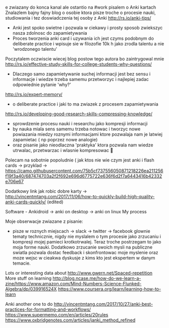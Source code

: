 e zwiazany do konca kanal ale ostantio na #work pisalem o Anki kartach
Znalazlem bajny fajny blog o osobie ktora pisze troche o procesie nauki, studiowania i tez doswiadczenia tej osoby z Anki
http://rs.io/anki-tips/
- Anki jest spoko swietne i pozwala w ciekawy i prosty sposob zwiekszyc nasza zdolnosc do zapamietywania
- Proces tworzenia anki card i uzywania ich jest czyms podobnym do deliberate practice i wpisuje sie w filozofie 10k h jako zrodla talentu a nie 'wrodzonego talentu'

Poczytalem oczwiscie wiecej blog postow tego autora bo zaintrygowal mnie
http://rs.io/effective-study-skills-for-college-students-why-questions/
- Dlaczego samo zapamietywanie suchej informacji jest bez sensu i informacje i wiedze trzeba samemu przetworzyc i najlepiej zadac odpowiednie pytanie 'why?'

http://rs.io/expert-memory/
- o deliberate practice i jaki to ma zwiazek z procesem zapamietywania

http://rs.io/developing-good-research-skills-compressing-knowledge/
- sprowdzenie procesu nauki i researchu jako kompresji informacji
- by nauka miala sens samemu trzeba notowac i tworzyc nowe powiazania miedzy roznymi informacjami ktore pozwalaja nam je latwiej zapamietac ( np poprzez nowe analogie)
- oraz pisanie jako nieodlaczna 'praktyka' ktora pozwala nam wiedze utrwalac, przetwarzac i wlasnie kompresowac :slightly_smiling_face:

Polecam na sobotnie popoludnie
( jak ktos nie wie czym jest anki i flash cards -> przyklad -> https://camo.githubusercontent.com/75b5cf737556050871218226ea211256f19f3a40/687474703a2f2f692e696d6775722e636f6d2f7a6443416b42332e706e67

Dodatkowy link jak robic dobre karty -> http://vincentmtang.com/2017/11/06/how-to-quickly-build-high-quality-anki-cards-quickly/ (edited)

Software - Ankidroid -> anki on desktop -> anki on linux
My process

Moje obserwacje zwiazane z pisanie:
- pisze w roznych miejscach -> slack -> twitter -> facebook
glownie tematy technicznie, nigdy nie myslalem o tym procesie jako zrzucaniu i kompresji mojej pamieci krotkotrwalej. Teraz troche postrzegam to jako moja forme nauki. Dodatkowo zrzucanie swoich mysli na publiczne swiatla pozwala dostac feedback i skonfrontowac moje myslenie oraz moze wejsc w cieakwa dyskusje z kims kto jest ekspertem w danym temacie.

Lots or interesting data about http://www.gwern.net/Spaced-repetition
More stuff on learning http://blog.ncase.me/how-do-we-learn-a-zine/https://www.amazon.com/Mind-Numbers-Science-Flunked-Algebra/dp/039916524X
https://www.coursera.org/learn/learning-how-to-learn

Anki another one to do http://vincentmtang.com/2017/10/27/anki-best-practices-for-formatting-and-workflows/
https://www.supermemo.com/en/articles/20rules
https://www.oxbridgenotes.com/articles/janki_method_refined


